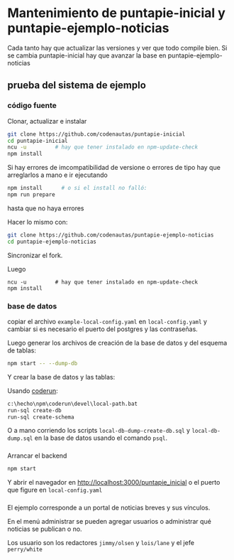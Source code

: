 # Mantenimiento de puntapie-inicial y puntapie-ejemplo-noticias

Cada tanto hay que actualizar las versiones y ver que todo compile bien. 
Si se cambia puntapie-inicial hay que avanzar la base en puntapie-ejemplo-noticias

## prueba del sistema de ejemplo

### código fuente

Clonar, actualizar e instalar

```sh
git clone https://github.com/codenautas/puntapie-inicial
cd puntapie-inicial
ncu -u         # hay que tener instalado en npm-update-check
npm install
```

Si hay errores de imcompatibilidad de versione o errores de tipo hay que arreglarlos a mano e ir ejecutando
```sh
npm install      # o si el install no falló:
npm run prepare
```
hasta que no haya errores

Hacer lo mismo con:
```sh
git clone https://github.com/codenautas/puntapie-ejemplo-noticias
cd puntapie-ejemplo-noticias
```

Sincronizar el fork.

Luego

``` 
ncu -u         # hay que tener instalado en npm-update-check
npm install
```

### base de datos

copiar el archivo `example-local-config.yaml` en `local-config.yaml` y cambiar si es necesario el puerto del postgres y las contraseñas. 

Luego generar los archivos de creación de la base de datos y del esquema de tablas:

```sh
npm start -- --dump-db
```

Y crear la base de datos y las tablas:

Usando [coderun](https://github/codenautas/coderun):

```sh
c:\hecho\npm\coderun\devel\local-path.bat
run-sql create-db
run-sql create-schema
```

O a mano corriendo los scripts `local-db-dump-create-db.sql` y `local-db-dump.sql` en la base de datos usando el comando `psql`.

###

Arrancar el backend

```sh
npm start
```

Y abrir el navegador en [http://localhost:3000/puntapie_inicial](http://localhost:3000/puntapie_inicial) o el puerto que figure en `local-config.yaml`

###

El ejemplo corresponde a un portal de noticias breves y sus vínculos. 

En el menú administrar se pueden agregar usuarios o administrar qué noticias se publican o no. 

Los usuario son los redactores `jimmy/olsen` y `lois/lane` y el jefe `perry/white`